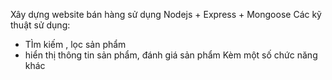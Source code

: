 Xây dựng website bán hàng sử dụng Nodejs + Express + Mongoose
Các kỹ thuật sử dụng: 
- TÌm kiếm , lọc sản phẩm
- hiển thị thông tin sản phẩm, đánh giá sản phẩm
Kèm một số chức năng khác
